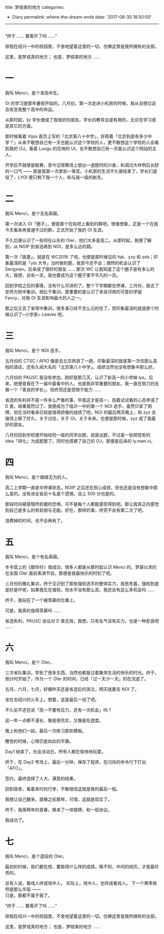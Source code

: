 title: 梦结束的地方
categories:
  - Diary
permalink: where-the-dream-ends
date: '2017-08-30 18:50:00'
---

<div style="width: 100%; text-align: center; "><div id="aplayer1" class="aplayer" style="width: 100%; max-width: 550px; text-align: left; display: inline-block; background: #fff; "></div></div>

<script>new APlayer({ element: document.getElementById('aplayer1'), narrow: false, autoplay: false, showlrc: 3, preload: 'metadata', mutex: true, theme: '#615754', music: { title: 'Artificial Emotions', author: '心华', url: 'https://static.cdn.menci.xyz/menci-oi-blog/music/ae/ae.ogg', pic: 'https://static.cdn.menci.xyz/menci-oi-blog/music/ae/ae.jpg', lrc: 'https://static.cdn.menci.xyz/menci-oi-blog/music/ae/ae.lrc' } });</script>

“终于 …… 要离开了吗 ……”

徘徊在绍兴一中的校园里，不舍地望着这里的一切，仿佛这曾是我所拥有的全部。

这里，是梦成真的地方；
也是，梦结束的地方 ……

<!-- more -->

# 一

我叫 Menci，是个准高中生。

OI 的学习是那年暑假开始的，八月初，第一次走进小机房的时候，我从没想过这会改变我整个高中的命运。

从那时起，ljz 学长便成了我很好的朋友。学长的教导总是有用的，无论在学习或是其它的方面。

那时候看着 Vijos 首页上写的「北京第八十中学」，好奇着「北京到底有多少中学？」从来不敢想自己有一天也能认识这个学校的人，更不敢想这个学校的人会看到我的 OJ。看着 Luogu 的花哨的 UI，也不敢想自己有一天能认识这个网站的主人。

开学后不就便是联赛，至今记得赛场上想出一道题时的兴奋，和调过大样例后长舒的一口气 —— 那是我第一次拿到一等奖。小机房的生活不久便结束了，学长们退役了，LYOI 便只剩下我一个人，和与我一级的新生。

# 二

我叫 Menci，是个无名蒟蒻。

第一次进入 OI「圈子」，便是那个在贴吧上看到的群吧。很难想象，正是一个在我今天看来再普通不过的群，正式开始了我的 OI 生涯。

不久后便认识了一些同在山东的 OIer，他们大多是高二。从那时起，我便了解到，从 NOIP 到省选再到 NOI，是多么远的路。

第一次「面基」，就是在 WC2016 了吧。也便是那时候见的 fqk、yzy 和 sxb；印象最深的是「yts 大爷」当时做的题，我至今还不会；偶然的机会认识了 Sengxian，后来成了很好的朋友 …… 那次 WC 让我知道了这个圈子是有多么的大，我想，总有一天，我也要成为这个圈子里不平凡的一员。

回到学校之后的事情，没有什么可讲的了。整个下学期都在停课，三月份，我去了安师大附中集训，相比于集训，更重要的是认识了来自河南的可爱的学姐 Fancy，对我 OI 生涯影响最大的人之一。

那之后又去了省常中集训，很多事已经不怎么记的住了，而印象最深的就是那个时候认识了~小学弟~ Leaves 吧。

# 三

我叫 Menci，是个 NOI 选手。

五月份的 CTSC / APIO 像是去北京旅游了一趟，印象最深的就是第一次住那么高档的酒店，还有久闻大名的「北京第八十中学」。成绩当然也没有想象中那么好。

六月份的 PKUSC 我没有参加，刚好是那几天，认识了新高一的小学妹 lyx。后来，她便是我在下一届中最看中的人，也是我非常重要的朋友。我一直在努力的去做一个「善良的学长」，但终究还是受限于能力 ……

省选的失利并不是一件多么严重的事，毕竟这才是高一，抱着试试看的心态申请了 D 类，结果竟然过了。我便成为了临沂一中的第一个 NOI 选手，虽然只拿了铜牌，但在当时看来已经是值得骄傲的成绩了吧。NOI 的最后两天晚上，和 zyz 去操场上聊了好久，关于过往，关于 OI，关于未来。也便是那时候，zyz 成了我最好的朋友。

八月份回到学校便开始给同一级的同学出题，说是出题，不过是一些把现有的 idea「转化」为成题罢了。同时也搭建了自己的 OJ，那便是后来的 ly.men.ci。

# 四

我叫 Menci，是个碌碌无为的人。

高二上学期一直是半停课状态，NOIP 之后还在担心成绩，但也还是没有想象中那么差的。没有进全省前十名是个遗憾，没上 500 分也是的。

那段时间被感情所折磨的恐惧，可不是每个人都能感受得到吧。那让我真正的感觉到自己是多么的有软弱与无能。好在，那样的事，终究不会有第二次了吧。

浪费掉的时间，也不会再有了。

# 五

我叫 Menci，是个有名蒟蒻。

冬令营上的《膜你抄》很成功，很多人都是从那时起认识 Menci 的。梦寐以求的在全国 OIer 面前表演节目，那便是我最快乐的时刻了吧。

三月份的雅礼集训，终于见识到了那些强校选手的整体实力，我思考着，强校到底是好是坏呢，如果我生在强校，但水平没有那么高，我还会有这么多机会吗 ……

终于，我站在了一个被羡慕的位置上。

可是，我真的值得羡慕吗 ……

省选失利，PKUSC 协议对 D 类无效，我想，只有名气没有实力，也是一种悲哀吧 ……

# 六

我叫 Menci，是个 OIer。

三次省队集训，学到了很多东西，当然也都是过着集体生活的快乐的时光。终于，倒计时开始了，作为一个 OIer 的时间，已经「过一天少一天」的在流逝了。

五月，六月，七月，好像昨天还是省选后的哭泣，明天就要去 NOI 了。

坐在去绍兴的火车上，想着，这是最后一站了吧。

不久前不还在说「高一不要有压力，还有一次机会」吗？

这一年一点都不漫长，像是很充实，又像是在虚度。

晚上和他们一起，最后一次练习那些模板。

睡觉的时候，心情仍是如此的平静。

Day1 结束了，社会活动日，所有人都在愉快地玩耍。

终于，在 Day2 考场上，最后一分钟，保存了程序，在闪烁的命令行下打出「AFO」。

签约，最终选择了人大，满意的结果。

回到宿舍，看着来时的行李，不敢相信这就是我的最后一程。

我想让自己醒来，就像之前那样，可惜，这就是现实了。

终于，我用两年的青春，换来了一块银牌，和一纸协议。

我成功了。

# 七

我叫 Menci，是个退役的 OIer。

最初的时候，我们都在想，要取得什么样的成绩。殊不知，中间的经历，才是最珍贵的。

总有人说，看戏人终成戏中人。
实际上，戏中人，也终成看戏人。
下一个赛季依然是那么华丽 ——  
只是，那都不属于我了。

“终于 …… 要离开了吗 ……”

徘徊在绍兴一中的校园里，不舍地望着这里的一切，仿佛这曾是我所拥有的全部。

这里，是梦成真的地方；
也是，梦结束的地方 ……
